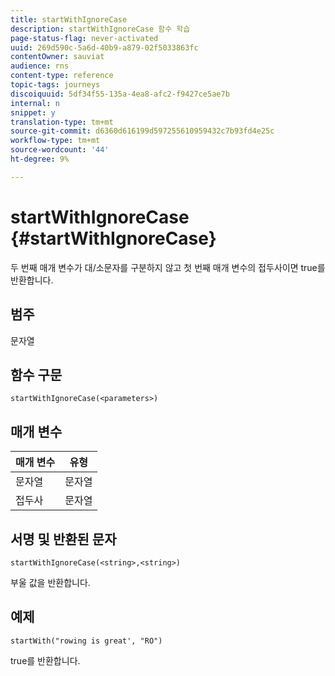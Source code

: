 ```yaml
---
title: startWithIgnoreCase
description: startWithIgnoreCase 함수 학습
page-status-flag: never-activated
uuid: 269d590c-5a6d-40b9-a879-02f5033863fc
contentOwner: sauviat
audience: rns
content-type: reference
topic-tags: journeys
discoiquuid: 5df34f55-135a-4ea8-afc2-f9427ce5ae7b
internal: n
snippet: y
translation-type: tm+mt
source-git-commit: d6360d616199d597255610959432c7b93fd4e25c
workflow-type: tm+mt
source-wordcount: '44'
ht-degree: 9%

---
```



# startWithIgnoreCase {#startWithIgnoreCase}

두 번째 매개 변수가 대/소문자를 구분하지 않고 첫 번째 매개 변수의 접두사이면 true를 반환합니다.

## 범주

문자열

## 함수 구문

`startWithIgnoreCase(<parameters>)`

## 매개 변수

| 매개 변수 | 유형 |
|-------------|--------|
| 문자열 | 문자열 |
| 접두사 | 문자열 |

## 서명 및 반환된 문자

`startWithIgnoreCase(<string>,<string>)`

부울 값을 반환합니다.

## 예제

`startWith("rowing is great', "RO")`

true를 반환합니다.

